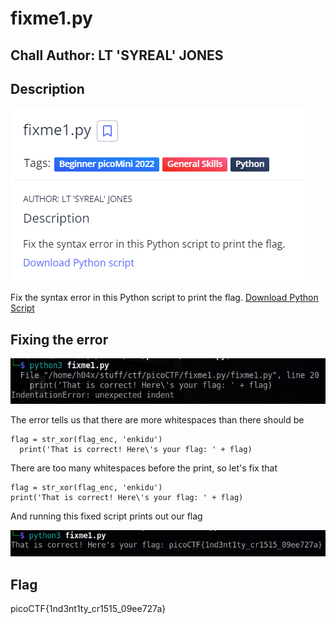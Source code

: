 # fixme1.py
## Chall Author: LT 'SYREAL' JONES

## Description 

![](./description.png)

Fix the syntax error in this Python script to print the flag.
[Download Python Script](./fixme1.py)

## Fixing the error

![](./error.png)

The error tells us that there are more whitespaces than there should be 
```
flag = str_xor(flag_enc, 'enkidu')
  print('That is correct! Here\'s your flag: ' + flag)
```
There are too many whitespaces before the print, so let's fix that
```
flag = str_xor(flag_enc, 'enkidu')
print('That is correct! Here\'s your flag: ' + flag)
```
And running this fixed script prints out our flag

![](./flag.png)

## Flag

picoCTF{1nd3nt1ty_cr1515_09ee727a}
